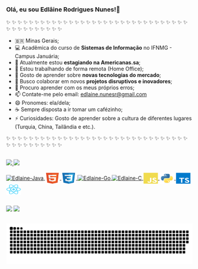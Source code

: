 ### Olá, eu sou Edlâine Rodrigues Nunes!👋 

 ✨  ✨  ✨  ✨  ✨  ✨  ✨  ✨  ✨  ✨  ✨  ✨  ✨  ✨  ✨  ✨  ✨  ✨   ✨  ✨  ✨  ✨  ✨  ✨  ✨  ✨  ✨  ✨   ✨  ✨  ✨  ✨  ✨  ✨  ✨  ✨  ✨  ✨  ✨  ✨  ✨  ✨

- 🇧🇷 Minas Gerais;
- 💻 Acadêmica do curso de **Sistemas de Informação** no IFNMG - Campus Januária;
- 🔭 Atualmente estou **estagiando na Americanas.sa**; 
- 🏡 Estou trabalhando de forma remota (Home Office);
- 🌱 Gosto de aprender sobre **novas tecnologias do mercado**;
- 👯 Busco colaborar em novos **projetos disruptivos e inovadores**; 
- 🤔 Procuro aprender com os meus próprios erros; 
- 📫 Contate-me pelo email: edlaine.nunesr@gmail.com 
- 😄 Pronomes: ela/dela;
- ☕ Sempre disposta a ir tomar um cafézinho;
- ⚡ Curiosidades: Gosto de aprender sobre a cultura de diferentes lugares (Turquia, China, Tailândia e etc.). 

 ✨  ✨  ✨  ✨  ✨  ✨  ✨  ✨  ✨  ✨  ✨  ✨  ✨  ✨  ✨  ✨  ✨  ✨   ✨  ✨  ✨  ✨  ✨  ✨  ✨  ✨  ✨  ✨   ✨  ✨  ✨  ✨  ✨  ✨  ✨  ✨  ✨  ✨  ✨  ✨  ✨  ✨
 ##

<div>
  <a href="https://github.com/EdlaineNunes">
  <img height="180em" src="https://github-readme-stats.vercel.app/api?username=EdlaineNunes&show_icons=true&theme=dracula&include_all_commits=true&count_private=true"/>
  <img height="180em" src="https://github-readme-stats.vercel.app/api/top-langs/?username=EdlaineNunes&layout=compact&langs_count=7&theme=dracula"/>
</div>
  
<div style="display: inline_block"><br>
  <img align="center" alt="Edlaine-Java" height="30" width="40" src="https://raw.githubusercontent.com/jmnote/z-icons/master/svg/java.svg">
  <img align="center" alt="Edlaine-HTML" height="30" width="40" src="https://raw.githubusercontent.com/devicons/devicon/master/icons/html5/html5-original.svg">
  <img align="center" alt="Edlaine-CSS" height="30" width="40" src="https://raw.githubusercontent.com/devicons/devicon/master/icons/css3/css3-original.svg">
  <img align="center" alt="Edlaine-Go" height="30" width="40" src="https://raw.githubusercontent.com/jmnote/z-icons/master/svg/go.svg">
  <img align="center" alt="Edlaine-C" height="30" width="40" src="https://raw.githubusercontent.com/jmnote/z-icons/master/svg/c.svg">
  <img align="center" alt="Edlaine-Js" height="30" width="40" src="https://raw.githubusercontent.com/devicons/devicon/master/icons/javascript/javascript-plain.svg">
  <img align="center" alt="Edlaine-Python" height="30" width="40" src="https://raw.githubusercontent.com/devicons/devicon/master/icons/python/python-original.svg">
  
  <img align="center" alt="Edlaine-Ts" height="30" width="40" src="https://raw.githubusercontent.com/devicons/devicon/master/icons/typescript/typescript-plain.svg">
  <img align="center" alt="Edlaine-React" height="30" width="40" src="https://raw.githubusercontent.com/devicons/devicon/master/icons/react/react-original.svg">
</div>
  
##
<div>
  <a href="https://instagram.com/dylahnunes" target="_blank"><img src="https://img.shields.io/badge/-Instagram-%23E4405F?style=for-the-badge&logo=instagram&logoColor=white" target="_blank"></a> 
  <a href="https://www.linkedin.com/in/edlainenunes" target="_blank"><img src="https://img.shields.io/badge/-LinkedIn-%230077B5?style=for-the-badge&logo=linkedin&logoColor=white" target="_blank"></a> 
</div>
  
##
  ![Snake animation](https://github.com/EdlaineNunes/EdlaineNunes/blob/output/github-contribution-grid-snake.svg)


